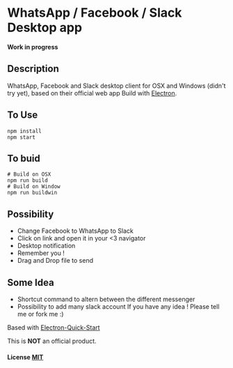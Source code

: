 # WhatsApp / Facebook / Slack Desktop app

**Work in progress**

## Description

WhatsApp, Facebook and Slack desktop client for OSX and Windows (didn't try yet), based on their official web app Build with [Electron](http://electron.atom.io/).  

## To Use

```
npm install
npm start
```
## To buid
```
# Build on OSX
npm run build
# Build on Window
npm run buildwin
```
## Possibility

- Change Facebook to WhatsApp to Slack
- Click on link and open it in your <3 navigator
- Desktop notification
- Remember you !
- Drag and Drop file to send

## Some Idea
- Shortcut command to altern between the different messenger
- Possibility to add many slack account
If you have any idea ! Please tell me or fork me :)

Based with [Electron-Quick-Start](https://github.com/atom/electron-quick-start)

This is **NOT** an official product.

#### License [MIT](LICENSE.md)
